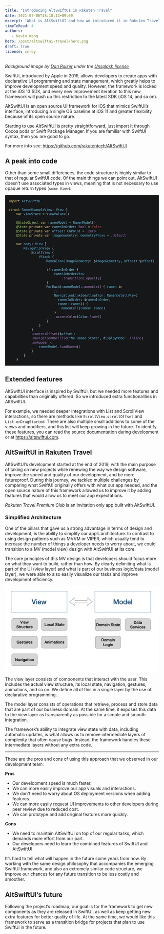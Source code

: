 ```yaml
---
title: "Introducing AltSwiftUI in Rakuten Travel"
date: 2021-07-06T18:18:13+09:00
excerpt: "What is AltSwiftUI and how we introduced it in Rakuten Travel"
timeToRead: 4
authors:
   - Kevin Wong
hero: /post/altswiftui-travel/hero.png
draft: true
license: cc-by
---
```


_Background image by [Dan Roizer](https://unsplash.com/@danroizer) under the [Unsplash license](https://unsplash.com/license)_

SwiftUI, introduced by Apple in 2019, allows developers to create apps with declarative UI programming and state management, which greatly helps to improve development speed and quality. However, the framework is locked at the iOS 13 SDK, and every new improvement iteration to this new framework will push up this restriction to the latest SDK (iOS 14, and so on).

AltSwiftUI is an open source UI framework for iOS that mimics SwiftUI’s interface, introducing a single OS baseline at iOS 11 and greater flexibility because of its open source nature.

Starting to use AltSwiftUI is pretty straightforward, just import it through Cocoa pods or Swift Package Manager. If you are familiar with SwiftUI syntax, then you are good to go.

For more info see: https://github.com/rakutentech/AltSwiftUI

## A peak into code

Other than some small differences, the code structure is highly similar to that of regular SwiftUI code. Of the main things we can point out, AltSwiftUI doesn't use associated types in views, meaning that is not necessary to use opaque return types (`some View`).

![AltSwiftUI code sample](altswiftui-code-sample.png)

## Extended features

AltSwiftUI interface is inspired by SwiftUI, but we needed more features and capabilities than originally offered. So we introduced extra functionalities in AltSwiftUI.

For example, we needed deeper integrations with List and ScrollView interactions, so there are methods like `ScrollView.scrollOffset` and `List.onDragStarted`. There are also multiple small additions to some of the views and modifiers, and this list will keep growing in the future. To identify these features, you can read the source documentation during development or at https://altswiftui.com.


## AltSwiftUI in Rakuten Travel

AltSwiftUI’s development started at the end of 2019, with the main purpose of taking on new projects while renewing the way we design software, improve the speed and quality of our development, and be more futureproof. During this journey, we tackled multiple challenges by comparing what SwiftUI originally offers with what our app needed, and the open source nature of this framework allowed us to improve it by adding features that would allow us to meet our app expectations. 

_Rakuten Travel Premium Club_ is an invitation only app built with AltSwiftUI.

### Simplified Architecture

One of the pillars that gave us a strong advantage in terms of design and development, is the ability to simplify our app’s architecture. In contrast to using design patterns such as MVVM or VIPER, which usually tend to increase the number of things a developer needs to worry about, we could transition to a MV (model view) design with AltSwiftUI at its core. 

The core principles of this MV design is that developers should focus more on what they want to build, rather than how. By clearly delimiting what is part of the UI (view layer) and what is part of our business logic/data (model layer), we were able to also easily visualize our tasks and improve development efficiency.

![MV architecture](mv-architecture.png)

The view layer consists of components that interact with the user. This includes the actual view structure, its local state, navigation, gestures, animations, and so on. We define all of this in a single layer by the use of declarative programming.

The model layer consists of operations that retrieve, process and store data that are part of our business domain. At the same time, it exposes this data to the view layer as transparently as possible for a simple and smooth integration.

The framework’s ability to integrate view state with data, including automatic updates, is what allows us to remove intermediate layers of complexity that often cause bugs. Instead, the framework handles these intermediate layers without any extra code.

---

These are the pros and cons of using this approach that we observed in our development team:

__Pros__

- Our development speed is much faster.
- We can more easily improve our app visuals and interactions.
- We don't need to worry about OS deployment versions when adding features.
- We can more easily request UI improvements to other developers during peer review due to reduced cost.
- We can prototype and add original features more quickly.

__Cons__

- We need to maintain AltSwiftUI on top of our regular tasks, which demands more effort from our part.
- Our developers need to learn the combined features of SwiftUI and AltSwiftUI.

It’s hard to tell what will happen in the future some years from now. By working with the same design philosophy that accompanies the emerging SwiftUI framework, and also an extremely similar code structure, we improve our chances for any future transition to be less costly and smoother.

## AltSwiftUI’s future

Following the project’s roadmap, our goal is for the framework to get new components as they are released in SwiftUI, as well as keep getting new extra features for better quality of life. At the same time, we would like this framework to serve as a transition bridge for projects that plan to use SwiftUI in the future.